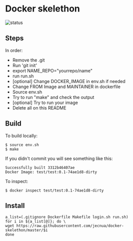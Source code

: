 # Docker skelethon

![status](https://img.shields.io/badge/project_status-active-green.svg)

## Steps

In order:

- Remove the .git
- Run 'git init'
- export NAME_REPO="yourrepo/name"
- run run.sh
- [optional] Change DOCKER_IMAGE in env.sh if needed
- Change FROM Image and MAINTAINER in dockerfile
- Source env.sh
- Try to run "make" and check the output
- [optional] Try to run your image
- Delete all on this README

## Build

To build locally:

    $ source env.sh
    $ make

If you didn't commit you will see something like this:

    Successfully built 3312b46407ae
    Docker Image: test/test:0.1-74ae1d8-dirty

To inspect:

    $ docker inspect test/test:0.1-74ae1d8-dirty

## Install

    a_list=(.gitignore Dockerfile Makefile login.sh run.sh)
    for i in ${a_list[@]}; do \
    wget https://raw.githubusercontent.com/jecnua/docker-skelethon/master/$i
    done

